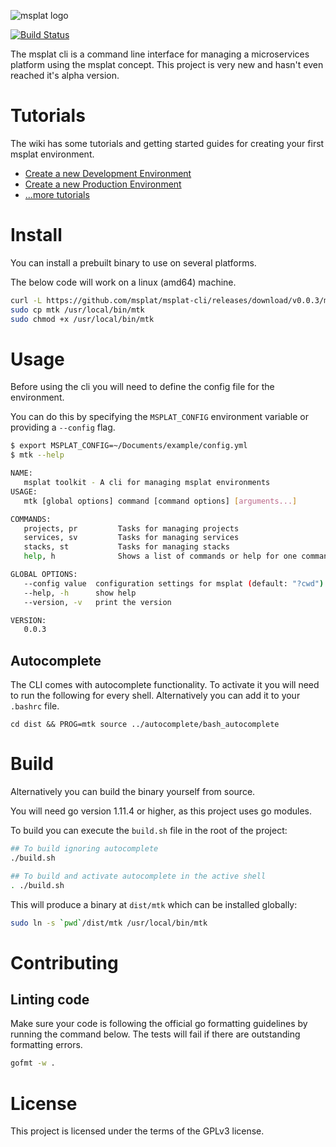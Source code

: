 ![msplat logo](https://raw.githubusercontent.com/msplat/branding/master/msplat-logo-nameonly-sm.png)

[![Build Status](https://travis-ci.org/msplat/msplat-cli.svg?branch=v0.0.3-wip)](https://travis-ci.org/msplat/msplat-cli)

The msplat cli is a command line interface for managing a microservices platform using the msplat concept. This project is very new and hasn't even reached it's alpha version.

# Tutorials
The wiki has some tutorials and getting started guides for creating your first msplat environment.

- [Create a new Development Environment](https://github.com/msplat/msplat-cli/wiki/Create-a-new-development-environment)
- [Create a new Production Environment](https://github.com/msplat/msplat-cli/wiki/Create-a-production-environment)
- [...more tutorials](https://github.com/msplat/msplat-cli/wiki)

# Install
You can install a prebuilt binary to use on several platforms.

The below code will work on a linux (amd64) machine.

```bash
curl -L https://github.com/msplat/msplat-cli/releases/download/v0.0.3/mtk-v0.0.3-linux-amd64 --output mtk
sudo cp mtk /usr/local/bin/mtk
sudo chmod +x /usr/local/bin/mtk
```

# Usage
Before using the cli you will need to define the config file for the environment.

You can do this by specifying the `MSPLAT_CONFIG` environment variable or providing a `--config` flag.

```bash
$ export MSPLAT_CONFIG=~/Documents/example/config.yml
$ mtk --help

NAME:
   msplat toolkit - A cli for managing msplat environments
USAGE:
   mtk [global options] command [command options] [arguments...]

COMMANDS:
   projects, pr         Tasks for managing projects
   services, sv         Tasks for managing services
   stacks, st           Tasks for managing stacks
   help, h              Shows a list of commands or help for one command

GLOBAL OPTIONS:
   --config value  configuration settings for msplat (default: "?cwd") [$MSPLAT_CONFIG]
   --help, -h      show help
   --version, -v   print the version

VERSION:
   0.0.3
```

## Autocomplete
The CLI comes with autocomplete functionality. To activate it you will need to run the following for every shell. Alternatively you can add it to your `.bashrc` file.

```
cd dist && PROG=mtk source ../autocomplete/bash_autocomplete
```

# Build
Alternatively you can build the binary yourself from source.

You will need go version 1.11.4 or higher, as this project uses go modules.

To build you can execute the `build.sh` file in the root of the project:
```bash
## To build ignoring autocomplete
./build.sh

## To build and activate autocomplete in the active shell
. ./build.sh
```

This will produce a binary at `dist/mtk` which can be installed globally:
```bash
sudo ln -s `pwd`/dist/mtk /usr/local/bin/mtk
```

# Contributing
## Linting code
Make sure your code is following the official go formatting guidelines by running the command below. The tests will fail if there are outstanding formatting errors.
```bash
gofmt -w .
```

# License
This project is licensed under the terms of the GPLv3 license.
